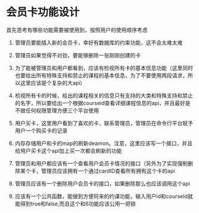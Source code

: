 # 会员卡功能设计

首先思考有哪些功能需要被使用到，按照用户的使用顺序考虑

1. 管理员要能插入新的会员卡，幸好有数据库的约束功能，这不会太难太难

2. 管理员如果觉得不对劲，要能够删除一张刚刚创建的卡

3. 为了能被管理员和用户都看到，应该有检视所有卡的基本信息功能（这里同时也要给出所有特殊支持和禁止的课程的基本信息，为了不要使用两段请求，所以这里应该是个复杂的大api）

4. 检视所有卡的时候，给出的课程相关的信息只有支持的大类和特殊支持和禁止的名字，所以要给出一个根据courseid查看详细课程信息的api，并且最好是不做任何权限管理方便三个平台使用

5. 用户买卡，这里用户看到了喜欢的卡，联系管理员，管理员在命令行平台赋予用户一个购买卡的记录

6. 内存存储用户和卡的map的刷新deamon。注意，这里应该写一个接口，并且给用户买卡这个api加上买一次都会刷新的功能

7. 管理员和用户都应该有一个查看用户会员卡情况的接口（另外为了实现强制删除某个卡，管理员应该拥有一个通过cardID查看所有拥有这个卡的api

8. 管理员应该有一个删除用户会员卡的接口，如果删除那么也应该调用这个api

9. 应该有一个公共函数，能做到方便将来的约课功能，输入用户id和courseId就能得到true和false,而且这个和6功能应该公用一把锁